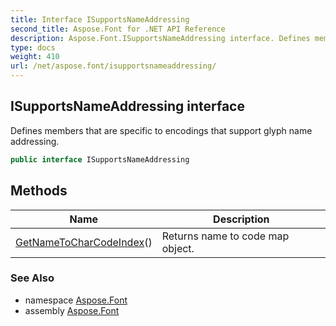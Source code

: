 ```yaml
---
title: Interface ISupportsNameAddressing
second_title: Aspose.Font for .NET API Reference
description: Aspose.Font.ISupportsNameAddressing interface. Defines members that are specific to encodings that support glyph name addressing
type: docs
weight: 410
url: /net/aspose.font/isupportsnameaddressing/
---
```

## ISupportsNameAddressing interface

Defines members that are specific to encodings that support glyph name addressing.

```csharp
public interface ISupportsNameAddressing
```

## Methods

| Name | Description |
| --- | --- |
| [GetNameToCharCodeIndex](../../aspose.font/isupportsnameaddressing/getnametocharcodeindex/)() | Returns name to code map object. |

### See Also

* namespace [Aspose.Font](../../aspose.font/)
* assembly [Aspose.Font](../../)


